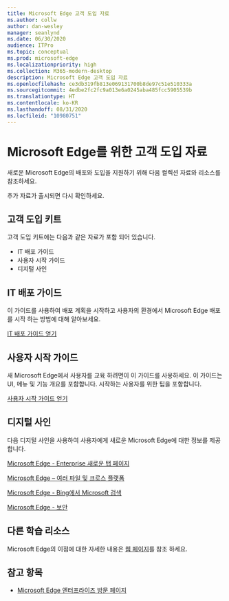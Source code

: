 ```yaml
---
title: Microsoft Edge 고객 도입 자료
ms.author: collw
author: dan-wesley
manager: seanlynd
ms.date: 06/30/2020
audience: ITPro
ms.topic: conceptual
ms.prod: microsoft-edge
ms.localizationpriority: high
ms.collection: M365-modern-desktop
description: Microsoft Edge 고객 도입 자료
ms.openlocfilehash: ce3db319fb813e069131700b8de97c51e510333a
ms.sourcegitcommit: 4edbe2fc2fc9a013e6a0245aba485fcc5905539b
ms.translationtype: HT
ms.contentlocale: ko-KR
ms.lasthandoff: 08/31/2020
ms.locfileid: "10980751"
---
```

# Microsoft Edge를 위한 고객 도입 자료

새로운 Microsoft Edge의 배포와 도입을 지원하기 위해 다음 컬렉션 자료와 리소스를 참조하세요.

추가 자료가 출시되면 다시 확인하세요.

## 고객 도입 키트

고객 도입 키트에는 다음과 같은 자료가 포함 되어 있습니다.

- IT 배포 가이드
- 사용자 시작 가이드
- 디지털 사인

## IT 배포 가이드

이 가이드를 사용하여 배포 계획을 시작하고 사용자의 환경에서 Microsoft Edge 배포를 시작 하는 방법에 대해 알아보세요.

[IT 배포 가이드 얻기](media/customer-adoption-not-md/commercial-deployment-guide-microsoft-edge.pdf)

## 사용자 시작 가이드

새 Microsoft Edge에서 사용자를 교육 하려면이 이 가이드를 사용하세요. 이 가이드는 UI, 메뉴 및 기능 개요를 포함합니다. 시작하는 사용자를 위한 팁을 포함합니다.

[사용자 시작 가이드 얻기](media/customer-adoption-not-md/microsoft-edge-how-to-get-started-user-guide.pdf)

## 디지털 사인

다음 디지털 사인을 사용하여 사용자에게 새로운 Microsoft Edge에 대한 정보를 제공합니다.

[Microsoft Edge - Enterprise 새로운 탭 페이지](media/customer-adoption-not-md/microsoft-edge-digital-signage-enterprise-new-tab-page.pdf)

[Microsoft Edge – 여러 파일 및 크로스 플랫폼](https://officedocs-cdn.azureedge.net/microsoft-edge-digital-signage-multiple-profiles-and-cross-platform.pdf)

[Microsoft Edge - Bing에서 Microsoft 검색 ](https://officedocs-cdn.azureedge.net/microsoft-edge-digital-signage-microsoft-search-in-bing.pdf)

[Microsoft Edge - 보안](media/customer-adoption-not-md/microsoft-edge-digital-signage-security.pdf)

## 다른 학습 리소스

Microsoft Edge의 이점에 대한 자세한 내용은 [웹 페이지](https://www.microsoft.com/edge/business)를 참조 하세요.

## 참고 항목

- [Microsoft Edge 엔터프라이즈 방문 페이지](https://aka.ms/EdgeEnterprise)
